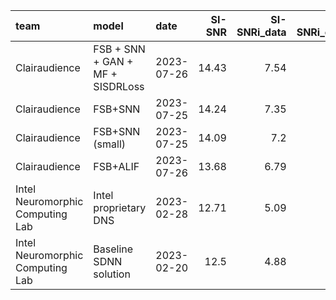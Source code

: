 | team                             | model                            | date       |   SI-SNR |   SI-SNRi_data |   SI-SNRi_enc+dec |   MOS_ovrl |   MOS_sig |   MOS_bak |   latency_enc+dec_ms |   latency_total_ms |   power_proxy_Ops/s |   PDP_proxy_Ops |   params |   size_kilobytes |
|:---------------------------------|:---------------------------------|:-----------|---------:|---------------:|------------------:|-----------:|----------:|----------:|---------------------:|-------------------:|--------------------:|----------------:|---------:|-----------------:|
| Clairaudience                    | FSB + SNN + GAN + MF + SISDRLoss | 2023-07-26 |    14.43 |           7.54 |              7.54 |       0.6  |      0.21 |      1.29 |                0.036 |              8.036 |         nan         |             nan |   910000 |             3640 |
| Clairaudience                    | FSB+SNN                          | 2023-07-25 |    14.24 |           7.35 |              7.35 |       0.52 |      0.15 |      1.22 |                0.036 |             16.036 |           2.46e+07  |          395078 |   911000 |             3644 |
| Clairaudience                    | FSB+SNN (small)                  | 2023-07-25 |    14.09 |           7.2  |              7.2  |       0.5  |      0.13 |      1.2  |                0.036 |             16.036 |           2.46e+07  |          395078 |   643000 |             3644 |
| Clairaudience                    | FSB+ALIF                         | 2023-07-26 |    13.68 |           6.79 |              6.79 |       0.35 |      0.06 |      0.95 |                0.036 |             16.036 |           1.46e+07  |          229554 |  1580000 |             6320 |
| Intel Neuromorphic Computing Lab | Intel proprietary DNS            | 2023-02-28 |    12.71 |           5.09 |              5.09 |       0.64 |      0.16 |      1.36 |                0.036 |              8.036 |         nan         |             nan |  1901000 |             3802 |
| Intel Neuromorphic Computing Lab | Baseline SDNN solution           | 2023-02-20 |    12.5  |           4.88 |              4.88 |       0.26 |      0.02 |      0.74 |                0.036 |              8.036 |           1.159e+07 |           90000 |   525000 |              465 |